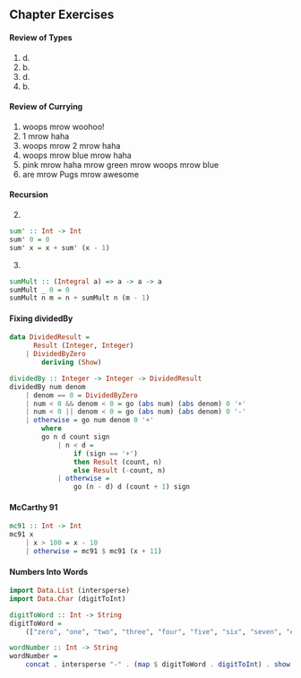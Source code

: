 ## Chapter Exercises

#### Review of Types

1. d.
2. b.
3. d.
4. b.

#### Review of Currying

1. woops mrow woohoo!
2. 1 mrow haha
3. woops mrow 2 mrow haha
4. woops mrow blue mrow haha
5. pink mrow haha mrow green mrow woops mrow blue
6. are mrow Pugs mrow awesome

#### Recursion

2.

```haskell
sum' :: Int -> Int
sum' 0 = 0
sum' x = x + sum' (x - 1)
```

3.

```haskell
sumMult :: (Integral a) => a -> a -> a
sumMult _ 0 = 0
sumMult n m = n + sumMult n (m - 1)
```

#### Fixing dividedBy

```haskell
data DividedResult =
      Result (Integer, Integer)
    | DividedByZero
        deriving (Show)

dividedBy :: Integer -> Integer -> DividedResult
dividedBy num denom
    | denom == 0 = DividedByZero
    | num < 0 && denom < 0 = go (abs num) (abs denom) 0 '+'
    | num < 0 || denom < 0 = go (abs num) (abs denom) 0 '-'
    | otherwise = go num denom 0 '+'
        where
        go n d count sign
            | n < d =
                if (sign == '+')
                then Result (count, n)
                else Result (-count, n)
            | otherwise =
                go (n - d) d (count + 1) sign
```

#### McCarthy 91

```haskell
mc91 :: Int -> Int
mc91 x
    | x > 100 = x - 10
    | otherwise = mc91 $ mc91 (x + 11)
```

#### Numbers Into Words

```haskell
import Data.List (intersperse)
import Data.Char (digitToInt)

digitToWord :: Int -> String
digitToWord =
    (["zero", "one", "two", "three", "four", "five", "six", "seven", "eight", "nine"] !!)

wordNumber :: Int -> String
wordNumber =
    concat . intersperse "-" . (map $ digitToWord . digitToInt) . show
```
